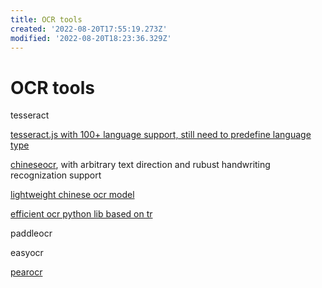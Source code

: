 ```yaml
---
title: OCR tools
created: '2022-08-20T17:55:19.273Z'
modified: '2022-08-20T18:23:36.329Z'
---
```


# OCR tools

tesseract

[tesseract.js with 100+ language support, still need to predefine language type](https://github.com/naptha/tesseract.js)

[chineseocr](https://github.com/chineseocr/chineseocr), with arbitrary text direction and rubust handwriting recognization support

[lightweight chinese ocr model](https://github.com/DayBreak-u/chineseocr_lite)

[efficient ocr python lib based on tr](https://github.com/alisen39/TrWebOCR)

paddleocr

easyocr

[pearocr](https://github.com/PearOCR/website)
